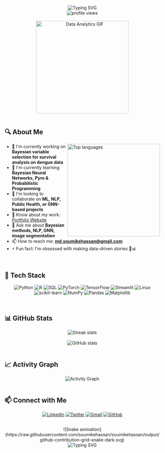 <div align="center">
  <img src="https://readme-typing-svg.herokuapp.com?font=Fira+Code&size=32&duration=3000&pause=1000&color=6F36D4&width=600&lines=Hi+%F0%9F%91%8B%2C+I'm+Md+Soumike+Hassan;A+Data+Analyst+%26+ML+Researcher;From+Bangladesh+%F0%9F%87%A7%F0%9F%87%A9" alt="Typing SVG" />
</div>

<div align="center">
  <img src="https://komarev.com/ghpvc/?username=soumikehassan&label=Profile%20views&color=6F36D4&style=for-the-badge" alt="profile views" />
</div>

<br>

<div align="center">
  <img src="https://media.giphy.com/media/v1.Y2lkPTc5MGI3NjExZjZjMjlkMTI0ZGZiYTk2YWJjMTE5ZWEwNTk2ZTM2OTdkNWUwNTY0YyZlcD12MV9pbnRlcm5hbF9naWZzX2dpZklkJmN0PWc/3oKIPEqDGUULpEU0aQ/giphy.gif" width="300" alt="Data Analytics GIF" />
</div>

<br>

## 🔍 About Me
<img align="right" src="https://github-readme-stats.vercel.app/api/top-langs/?username=soumikehassan&layout=compact&theme=midnight-purple&hide_border=true&border_radius=10" alt="Top languages" width="300" />

- 🔭 I'm currently working on **Bayesian variable selection for survival analysis on dengue data**
- 🌱 I'm currently learning **Bayesian Neural Networks, Pyro & Probabilistic Programming**
- 👯 I'm looking to collaborate on **ML, NLP, Public Health, or GNN-based projects**
- 📄 Know about my work: [Portfolio Website](https://sites.google.com/view/soumikehasan/)
- 💬 Ask me about **Bayesian methods, NLP, GNN, image segmentation**
- 📫 How to reach me: **md.soumikehassan@gmail.com**
- ⚡ Fun fact: I'm obsessed with making data-driven stories 🧠📊

<br>

## 🧰 Tech Stack

<div align="center">
  
  ![Python](https://img.shields.io/badge/Python-3670A0?style=for-the-badge&logo=python&logoColor=ffdd54)
  ![R](https://img.shields.io/badge/R-276DC3?style=for-the-badge&logo=r&logoColor=white)
  ![SQL](https://img.shields.io/badge/SQL-4479A1?style=for-the-badge&logo=postgresql&logoColor=white)
  ![PyTorch](https://img.shields.io/badge/PyTorch-EE4C2C?style=for-the-badge&logo=pytorch&logoColor=white)
  ![TensorFlow](https://img.shields.io/badge/TensorFlow-FF6F00?style=for-the-badge&logo=tensorflow&logoColor=white)
  ![Streamlit](https://img.shields.io/badge/Streamlit-FF4B4B?style=for-the-badge&logo=streamlit&logoColor=white)
  ![Linux](https://img.shields.io/badge/Linux-FCC624?style=for-the-badge&logo=linux&logoColor=black)
  ![scikit-learn](https://img.shields.io/badge/scikit--learn-%23F7931E.svg?style=for-the-badge&logo=scikit-learn&logoColor=white)
  ![NumPy](https://img.shields.io/badge/numpy-%23013243.svg?style=for-the-badge&logo=numpy&logoColor=white)
  ![Pandas](https://img.shields.io/badge/pandas-%23150458.svg?style=for-the-badge&logo=pandas&logoColor=white)
  ![Matplotlib](https://img.shields.io/badge/Matplotlib-%23ffffff.svg?style=for-the-badge&logo=Matplotlib&logoColor=black)
</div>

<br>

## 📊 GitHub Stats

<div align="center">
  <img src="https://github-readme-streak-stats.herokuapp.com/?user=soumikehassan&theme=midnight-purple&hide_border=true&border_radius=10" alt="Streak stats" />
</div>

<br>

<div align="center">
  <img src="https://github-readme-stats.vercel.app/api?username=soumikehassan&show_icons=true&theme=midnight-purple&hide_border=true&border_radius=10&include_all_commits=true&count_private=true" alt="GitHub stats" />
</div>

<br>

## 📈 Activity Graph
<div align="center">
  <img alt="Activity Graph" src="https://github-readme-activity-graph.vercel.app/graph?username=soumikehassan&theme=dracula&hide_border=true" />
</div>

<br>

## 📫 Connect with Me

<div align="center">
  
  [![LinkedIn](https://img.shields.io/badge/LinkedIn-%230077B5.svg?style=for-the-badge&logo=linkedin&logoColor=white)](https://www.linkedin.com/in/md-soumike-hassan/)
  [![Twitter](https://img.shields.io/badge/Twitter-%231DA1F2.svg?style=for-the-badge&logo=twitter&logoColor=white)](https://x.com/SoumikeHassan)
  [![Gmail](https://img.shields.io/badge/Gmail-D14836?style=for-the-badge&logo=gmail&logoColor=white)](mailto:md.soumikehassan@gmail.com)
  [![GitHub](https://img.shields.io/badge/github-%23121011.svg?style=for-the-badge&logo=github&logoColor=white)](https://github.com/soumikehassan)
</div>

<br>

<div align="center">
  ![Snake animation](https://raw.githubusercontent.com/soumikehassan/soumikehassan/output/github-contribution-grid-snake-dark.svg)
</div>


<div align="center">
  <img src="https://readme-typing-svg.herokuapp.com?font=Fira+Code&size=18&duration=3000&pause=1000&color=6F36D4&width=500&lines=Thank+you+for+visiting+my+profile!;Feel+free+to+connect+and+collaborate!" alt="Typing SVG" />
</div>
